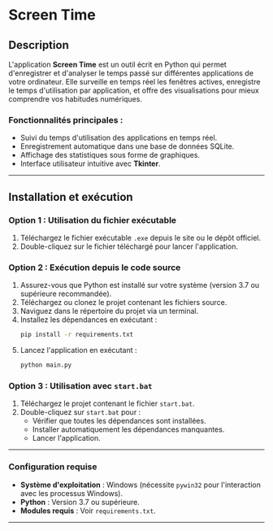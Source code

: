 # Screen Time

## Description
L'application **Screen Time** est un outil écrit en Python qui permet d'enregistrer et d'analyser le temps passé sur différentes applications de votre ordinateur. Elle surveille en temps réel les fenêtres actives, enregistre le temps d'utilisation par application, et offre des visualisations pour mieux comprendre vos habitudes numériques.

### Fonctionnalités principales :
- Suivi du temps d'utilisation des applications en temps réel.
- Enregistrement automatique dans une base de données SQLite.
- Affichage des statistiques sous forme de graphiques.
- Interface utilisateur intuitive avec **Tkinter**.

---

## Installation et exécution

### Option 1 : Utilisation du fichier exécutable
1. Téléchargez le fichier exécutable `.exe` depuis le site ou le dépôt officiel.
2. Double-cliquez sur le fichier téléchargé pour lancer l'application.

### Option 2 : Exécution depuis le code source
1. Assurez-vous que Python est installé sur votre système (version 3.7 ou supérieure recommandée).
2. Téléchargez ou clonez le projet contenant les fichiers source.
3. Naviguez dans le répertoire du projet via un terminal.
4. Installez les dépendances en exécutant :
   ```bash
   pip install -r requirements.txt
   ```
5. Lancez l'application en exécutant :
   ```bash
   python main.py
   ```

### Option 3 : Utilisation avec `start.bat`
1. Téléchargez le projet contenant le fichier `start.bat`.
2. Double-cliquez sur `start.bat` pour :
   - Vérifier que toutes les dépendances sont installées.
   - Installer automatiquement les dépendances manquantes.
   - Lancer l'application.

---

### Configuration requise
- **Système d'exploitation** : Windows (nécessite `pywin32` pour l'interaction avec les processus Windows).
- **Python** : Version 3.7 ou supérieure.
- **Modules requis** : Voir `requirements.txt`.

---
